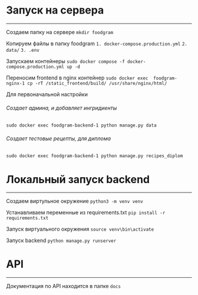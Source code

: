 # Запуск на сервера
---
Создаем папку на сервере
`mkdir foodgram`

Копируем файлы в папку foodgram
`1. docker-compose.production.yml`
`2. data/`
`3. .env`

Запускаем контейнеры
`sudo docker compose -f docker-compose.production.yml up -d`

Переносим frontend в nginx контейнер
`sudo docker exec  foodgram-nginx-1 cp -rT /static_frontend/build/ /usr/share/nginx/html/`

Для первоначальной настройки
###### Создает админа, и добавляет ингридиенты 
`sudo docker exec foodgram-backend-1 python manage.py data`
###### Создает тестовые рецепты, для диплома
`sudo docker exec foodgram-backend-1 python manage.py recipes_diplom`




# Локальный запуск backend 
---
Создаем виртульное окружение
`python3 -m venv venv`

Устанавливаем переменные из requirements.txt
`pip install -r requirements.txt`

Запуск виртуального окружения
`source venv\bin\activate`

Запуск backend 
`python manage.py runserver`


# API
---
Документация по API находится в папке `docs`




































